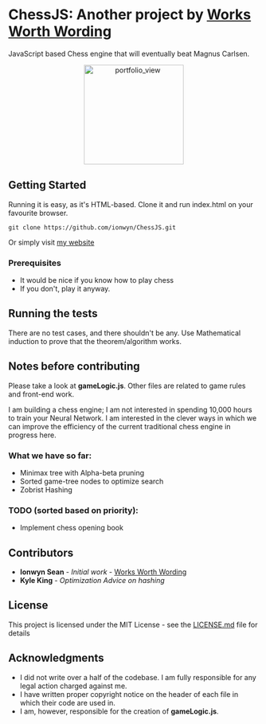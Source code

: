 # ChessJS: Another project by [Works Worth Wording](www.ionwyn.com)

JavaScript based Chess engine that will eventually beat Magnus Carlsen.

<div style="text-align:center">
<img width="200" alt="portfolio_view" src="https://s17-us2.startpage.com/cgi-bin/serveimage?url=https%3A%2F%2Fchessdailynews.com%2Fwp-content%2Fuploads%2F2015%2F06%2FMagnus-Carlsen-0021.jpg&sp=faeff928ee35b53ccd45857e769f6b78">
</div>

## Getting Started

Running it is easy, as it's HTML-based.  Clone it and run index.html on your favourite browser.
```
git clone https://github.com/ionwyn/ChessJS.git
```
Or simply visit [my website](https://ionwyn.com)

### Prerequisites

- It would be nice if you know how to play chess
- If you don't, play it anyway.

## Running the tests

There are no test cases, and there shouldn't be any.  Use Mathematical induction to prove that the theorem/algorithm works.


## Notes before contributing

Please take a look at **gameLogic.js**.  Other files are related to game rules and front-end work.

I am building a chess engine; I am not interested in spending 10,000 hours to train your Neural Network.  I am interested in the clever ways in which we can improve the efficiency of the current traditional chess engine in progress here.

### What we have so far:
* Minimax tree with Alpha-beta pruning
* Sorted game-tree nodes to optimize search
* Zobrist Hashing

### TODO (sorted based on priority):
- Implement chess opening book


## Contributors

* **Ionwyn Sean** - *Initial work* - [Works Worth Wording](www.ionwyn.com)
* **Kyle King** - *Optimization Advice on hashing*

## License

This project is licensed under the MIT License - see the [LICENSE.md](LICENSE.md) file for details

## Acknowledgments

* I did not write over a half of the codebase.  I am fully responsible for any legal action charged against me.
* I have written proper copyright notice on the header of each file in which their code are used in.
* I am, however, responsible for the creation of **gameLogic.js**.

